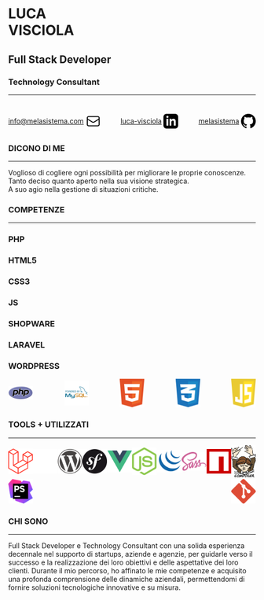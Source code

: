 ﻿<div class="content-wrapper">
    <div class="resume-heading">
        <h1 class="resume-name">LUCA <br>VISCIOLA</h1>
        <h2 class="resume-job-position-one">Full Stack Developer</h2>
        <h3 class="resume-job-position-two">Technology Consultant</h3>
    </div>
    <hr class="separator keep-right">
    <div class="resume-personal-info" style="display:flex; justify-content:space-between">
        <p><a style="" href="mailto:info@melasistema.com">info@melasistema.com</a> <span class="icon"><img src="assets/svg/mail.svg" alt="icon" style="width:30px; transform: translateY(10px)"></span></p>
        <p><a href="https://www.linkedin.com/in/luca-visciola/" target="_blank">luca-visciola</a> <span class="icon"><img src="assets/svg/linkedin.svg" alt="icon" style="width:30px; transform: translateY(10px)"></span></p>
        <p><a href="https://github.com/melasistema" target="_blank">melasistema</a> <span class="icon"><img src="assets/svg/github.svg" alt="icon" style="width:30px; transform: translateY(10px)"></span></p>
    </div>
    <div class="resume-about-me mt-2em">
        <h3 class="">DICONO DI ME</h3>
        <hr  class="separator keep-left">
        <p>Voglioso di cogliere ogni possibilità per migliorare le proprie conoscenze.
            <br>Tanto deciso quanto aperto nella sua visione strategica.
            <br>A suo agio nella gestione di situazioni critiche.</p>
    </div>
    <div class="resume-know-how">
        <h3 class="">COMPETENZE</h3>
        <hr  class="separator keep-left">
        <div class="slider-group">
            <div class="slider-wrapper">
                <h3>PHP</h3>
                <div class="slider slider-php">
                    <div class="track"></div>
                    <div class="handle"></div>
                </div>
            </div>
            <div class="slider-wrapper">
                <h3>HTML5</h3>
                <div class="slider slider-html5">
                    <div class="track"></div>
                    <div class="handle"></div>
                </div>
            </div>
            <div class="slider-wrapper">
                <h3>CSS3</h3>
                <div class="slider slider-css3">
                    <div class="track"></div>
                    <div class="handle"></div>
                </div>
            </div>
            <div class="slider-wrapper">
                <h3>JS</h3>
                <div class="slider slider-js">
                    <div class="track"></div>
                    <div class="handle"></div>
                </div>
            </div>
            <div class="slider-wrapper">
                <h3>SHOPWARE</h3>
                <div class="slider slider-shopware">
                    <div class="track"></div>
                    <div class="handle"></div>
                </div>
            </div>
            <div class="slider-wrapper">
                <h3>LARAVEL</h3>
                <div class="slider slider-laravel">
                    <div class="track"></div>
                    <div class="handle"></div>
                </div>
            </div>
            <div class="slider-wrapper">
                <h3>WORDPRESS</h3>
                <div class="slider slider-wordpress">
                    <div class="track"></div>
                    <div class="handle"></div>
                </div>
            </div>
        </div>
        <div class="languages-group" style="display: flex;flex-wrap: wrap;justify-content:space-between;align-items: center;">
            <div class="language-icon">
                <img src="assets/svg/tools/php.svg" alt="icon" width="50px">
            </div>
            <div class="language-icon">
                <img src="assets/svg/tools/mysql.svg" alt="icon" width="50px">
            </div>
            <div class="language-icon">
                <img src="assets/svg/tools/html5.svg" alt="icon" width="50px">
            </div>
            <div class="language-icon">
                <img src="assets/svg/tools/css-3.svg" alt="icon" width="50px">
            </div>
            <div class="language-icon">
                <img src="assets/svg/tools/javascript.svg" alt="icon" width="50px">
            </div>
        </div>
    </div>
    <div class="resume-tools">
        <h3 class="">TOOLS + UTILIZZATI</h3>
        <hr  class="separator keep-left">
        <div class="tools-group" style="display: flex;flex-wrap: wrap;justify-content: space-between;align-items: center;">
            <div class="tool-icon">
                <img src="assets/svg/tools/laravel.svg" alt="icon" width="50px">
            </div>
            <div class="tool-icon">
                <img src="assets/svg/tools/shopware.svg" alt="icon" width="50px">
            </div>
            <div class="tool-icon">
                <img src="assets/svg/tools/wordpress.svg" alt="icon" width="50px">
            </div>
            <div class="tool-icon">
                <img src="assets/svg/tools/symfony.svg" alt="icon" width="50px">
            </div>
            <div class="tool-icon">
                <img src="assets/svg/tools/vue.svg" alt="icon" width="50px">
            </div>
            <div class="tool-icon">
                <img src="assets/svg/tools/nodejs.svg" alt="icon" width="50px">
            </div>
            <div class="tool-icon">
                <img src="assets/svg/tools/jquery.svg" alt="icon" width="50px">
            </div>
            <div class="tool-icon">
                <img src="assets/svg/tools/sass.svg" alt="icon" width="50px">
            </div>
            <div class="tool-icon">
                <img src="assets/svg/tools/npm.svg" alt="icon" width="50px">
            </div>
            <div class="tool-icon">
                <img src="assets/svg/tools/composer.svg" alt="icon" width="50px">
            </div>
            <div class="tool-icon">
                <img src="assets/svg/tools/phpstorm.svg" alt="icon" width="50px">
            </div>
            <div class="tool-icon">
                <img src="assets/svg/tools/git.svg" alt="icon" width="50px">
            </div>
        </div>
    </div>
    <div class="resume-who-am-i">
            <h3 class="">CHI SONO</h3>
            <hr  class="separator keep-left">
            <p>Full Stack Developer e Technology Consultant con una solida esperienza decennale nel supporto di startups, aziende e agenzie, per guidarle verso il successo e la realizzazione dei loro obiettivi e delle aspettative dei loro clienti.
                Durante il mio percorso, ho affinato le mie competenze e acquisito una profonda comprensione delle dinamiche aziendali, permettendomi di fornire soluzioni tecnologiche innovative e su misura.</p>
        </div>
</div>
